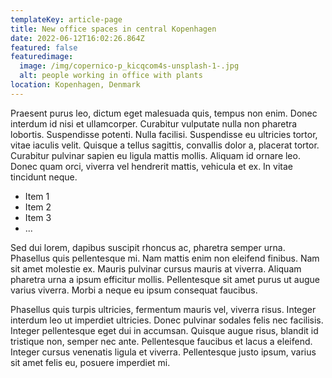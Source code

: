 ```yaml
---
templateKey: article-page
title: New office spaces in central Kopenhagen
date: 2022-06-12T16:02:26.864Z
featured: false
featuredimage:
  image: /img/copernico-p_kicqcom4s-unsplash-1-.jpg
  alt: people working in office with plants
location: Kopenhagen, Denmark
---
```

Praesent purus leo, dictum eget malesuada quis, tempus non enim. Donec interdum id nisi et ullamcorper. Curabitur vulputate nulla non pharetra lobortis. Suspendisse potenti. Nulla facilisi. Suspendisse eu ultricies tortor, vitae iaculis velit. Quisque a tellus sagittis, convallis dolor a, placerat tortor. Curabitur pulvinar sapien eu ligula mattis mollis. Aliquam id ornare leo. Donec quam orci, viverra vel hendrerit mattis, vehicula et ex. In vitae tincidunt neque.

* Item 1
* Item 2
* Item 3
* ...

Sed dui lorem, dapibus suscipit rhoncus ac, pharetra semper urna. Phasellus quis pellentesque mi. Nam mattis enim non eleifend finibus. Nam sit amet molestie ex. Mauris pulvinar cursus mauris at viverra. Aliquam pharetra urna a ipsum efficitur mollis. Pellentesque sit amet purus ut augue varius viverra. Morbi a neque eu ipsum consequat faucibus.

Phasellus quis turpis ultricies, fermentum mauris vel, viverra risus. Integer interdum leo ut imperdiet ultricies. Donec pulvinar sodales felis nec facilisis. Integer pellentesque eget dui in accumsan. Quisque augue risus, blandit id tristique non, semper nec ante. Pellentesque faucibus et lacus a eleifend. Integer cursus venenatis ligula et viverra. Pellentesque justo ipsum, varius sit amet felis eu, posuere imperdiet mi.